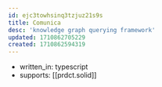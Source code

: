 ```yaml
---
id: ejc3towhsinq3tzjuz21s9s
title: Comunica
desc: 'knowledge graph querying framework'
updated: 1710862705229
created: 1710862594319
---
```


- written_in: typescript
- supports: [[prdct.solid]]